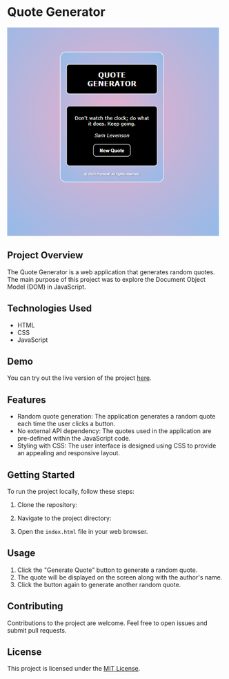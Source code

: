 # Quote Generator

![Mobile View](https://github.com/prynskaf/quotes-generator/blob/main/images/mobile-qoutes.png?raw=true)

## Project Overview
The Quote Generator is a web application that generates random quotes. The main purpose of this project was to explore the Document Object Model (DOM) in JavaScript.

## Technologies Used
- HTML
- CSS
- JavaScript

## Demo

You can try out the live version of the project [here](https://singular-lollipop-cc5774.netlify.app).

## Features
- Random quote generation: The application generates a random quote each time the user clicks a button.
- No external API dependency: The quotes used in the application are pre-defined within the JavaScript code.
- Styling with CSS: The user interface is designed using CSS to provide an appealing and responsive layout.

## Getting Started
To run the project locally, follow these steps:

1. Clone the repository:

2. Navigate to the project directory:

3. Open the `index.html` file in your web browser.

## Usage
1. Click the "Generate Quote" button to generate a random quote.
2. The quote will be displayed on the screen along with the author's name.
3. Click the button again to generate another random quote.

## Contributing
Contributions to the project are welcome. Feel free to open issues and submit pull requests.

## License
This project is licensed under the [MIT License](LICENSE).
